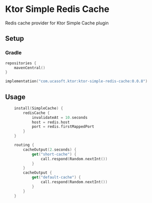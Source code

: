 # Ktor Simple Redis Cache
Redis cache provider for Ktor Simple Cache plugin
## Setup
### Gradle
```kotlin
repositories {
    mavenCentral()
}

implementation("com.ucasoft.ktor:ktor-simple-redis-cache:0.0.8")
```
## Usage
```kotlin
    install(SimpleCache) {
        redisCache {
            invalidateAt = 10.seconds
            host = redis.host
            port = redis.firstMappedPort
        }
    }

    routing {
        cacheOutput(2.seconds) {
            get("short-cache") {
                call.respond(Random.nextInt())
            }
        }
        cacheOutput {
            get("default-cache") {
                call.respond(Random.nextInt())
            }
        }
    }
```